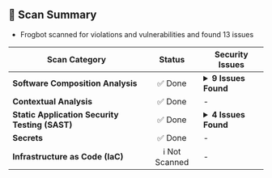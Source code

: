 
## 📗 Scan Summary
- Frogbot scanned for violations and vulnerabilities and found 13 issues

| Scan Category                | Status                  | Security Issues                  |
| --------------------- | :-----------------------------------: | ----------------------------------- |
| **Software Composition Analysis** | ✅ Done | <details><summary><b>9 Issues Found</b></summary><img src="https://raw.githubusercontent.com/jfrog/frogbot/master/resources/v2/smallCritical.svg" alt=""/> 2 Critical<br><img src="https://raw.githubusercontent.com/jfrog/frogbot/master/resources/v2/smallHigh.svg" alt=""/> 3 High<br><img src="https://raw.githubusercontent.com/jfrog/frogbot/master/resources/v2/smallMedium.svg" alt=""/> 2 Medium<br><img src="https://raw.githubusercontent.com/jfrog/frogbot/master/resources/v2/smallLow.svg" alt=""/> 1 Low<br><img src="https://raw.githubusercontent.com/jfrog/frogbot/master/resources/v2/smallUnknown.svg" alt=""/> 1 Unknown<br></details> |
| **Contextual Analysis** | ✅ Done | - |
| **Static Application Security Testing (SAST)** | ✅ Done | <details><summary><b>4 Issues Found</b></summary><img src="https://raw.githubusercontent.com/jfrog/frogbot/master/resources/v2/smallHigh.svg" alt=""/> 3 High<br><img src="https://raw.githubusercontent.com/jfrog/frogbot/master/resources/v2/smallLow.svg" alt=""/> 1 Low<br></details> |
| **Secrets** | ✅ Done | - |
| **Infrastructure as Code (IaC)** | ℹ️ Not Scanned | - |